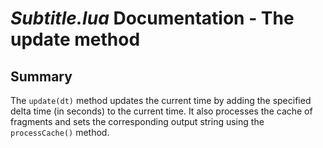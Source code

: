 # *Subtitle.lua* Documentation - The update method

## Summary

The `update(dt)` method updates the current time by adding the specified
delta time (in seconds) to the current time. It also processes the cache
of fragments and sets the corresponding output string using the 
`processCache()` method.
